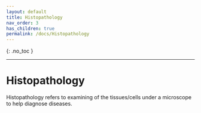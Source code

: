 ```yaml
---
layout: default
title: Histopathology
nav_order: 3
has_children: true
permalink: /docs/Histopathology
---
```


{: .no_toc }

---

# Histopathology

Histopathology refers to examining of the tissues/cells under a microscope to help diagnose diseases.
